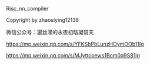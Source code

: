 Risc_nn_compiler

Copyright by zhaosiying12138

微信公众号：曌丝潆的永夜初晗凝碧天

https://mp.weixin.qq.com/s/YFKSbPbLunzHOymOOb11Ig

https://mp.weixin.qq.com/s/MJyttcoews1Bom0q9S81ig
